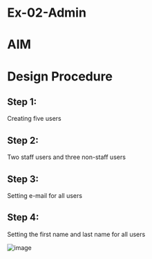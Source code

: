 # Ex-02-Admin

# AIM


# Design Procedure
## Step 1:
Creating five users
## Step 2:
Two staff users and three non-staff users
## Step 3:
Setting e-mail for all users
## Step 4:
Setting the first name and last name for all users

![image](https://github.com/Madhavareddy09/ODD2023-WT-Ex-02-Admin/assets/145742470/93291ddc-edcb-47d6-a20a-2cbc63f5edae)



